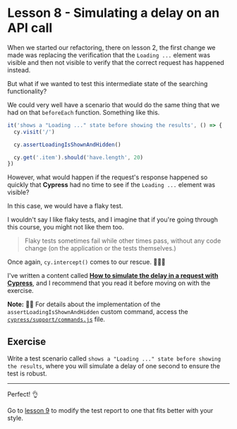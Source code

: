 # Lesson 8 - Simulating a delay on an API call

When we started our refactoring, there on lesson 2, the first change we made was replacing the verification that the `Loading ...` element was visible and then not visible to verify that the correct request has happened instead.

But what if we wanted to test this intermediate state of the searching functionality?

We could very well have a scenario that would do the same thing that we had on that `beforeEach` function. Something like this.

```js
it('shows a "Loading ..." state before showing the results', () => {
  cy.visit('/')

  cy.assertLoadingIsShownAndHidden()

  cy.get('.item').should('have.length', 20)
})
```

However, what would happen if the request's response happened so quickly that **Cypress** had no time to see if the `Loading ...` element was visible?

In this case, we would have a flaky test.

I wouldn't say I like flaky tests, and I imagine that if you're going through this course, you might not like them too.

> Flaky tests sometimes fail while other times pass, without any code change (on the application or the tests themselves.)

Once again, `cy.intercept()` comes to our rescue. 🦸🏿‍♂️

I've written a content called [**How to simulate the delay in a request with Cypress**](https://dev.to/walmyrlimaesilv/how-to-simulate-the-delay-in-a-request-with-cypress-21g4), and I recommend that you read it before moving on with the exercise.

**Note:** 🧙‍♂️ For details about the implementation of the `assertLoadingIsShownAndHidden` custom command, access the [`cypress/support/commands.js`](../cypress/support/commands.js) file.

## Exercise

Write a test scenario called `shows a "Loading ..." state before showing the results`, where you will simulate a delay of one second to ensure the test is robust.

___

Perfect! 👌

Go to [lesson 9](./9.md) to modify the test report to one that fits better with your style.
